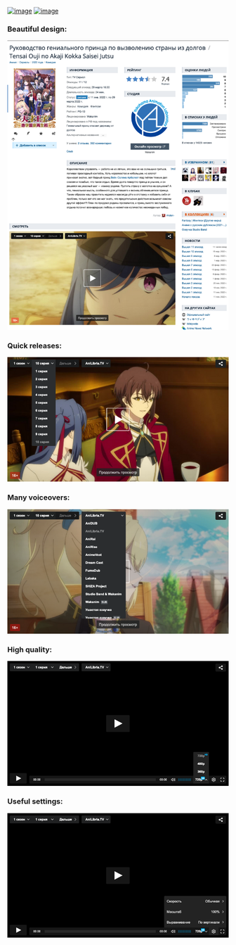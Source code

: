 [![image](https://img.shields.io/amo/v/shikiplayer?style=for-the-badge)](https://addons.mozilla.org/en-US/firefox/addon/shikiplayer/)
[![image](https://img.shields.io/static/v1?label=SCRIPT&message=2.0.0&style=for-the-badge&color=blue)](https://github.com/qt-kaneko/Shikiplayer/raw/script/manifest.user.js)

### Beautiful design:
![image](/screenshots/1.png?raw=true)

### Quick releases:
![image](/screenshots/2.png?raw=true)

### Many voiceovers:
![image](/screenshots/3.png?raw=true)

### High quality:
![image](/screenshots/4.png?raw=true)

### Useful settings:
![image](/screenshots/5.png?raw=true)
